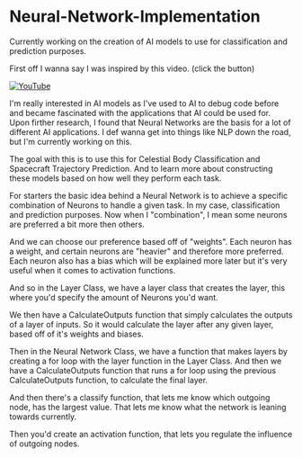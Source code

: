 # Neural-Network-Implementation
Currently working on the creation of AI models to use for classification and prediction purposes.


First off I wanna say I was inspired by this video. (click the button)





[![YouTube](https://img.shields.io/badge/YouTube-red?style=for-the-badge&logo=youtube)](https://youtu.be/hfMk-kjRv4c?si=Vf2bQ-DIMO73yG1e)

I'm really interested in AI models as I've used to AI to debug code before and became fascinated with the applications that AI could be used for. Upon firther research, I found that Neural Networks are the basis for a lot of different AI applications. I def wanna get into things like NLP down the road, but I'm currently working on this.

The goal with this is to use this for Celestial Body Classification and Spacecraft Trajectory Prediction.
And to learn more about constructing these models based on how well they perform each task.

For starters the basic idea behind a Neural Network is to achieve a specific combination of Neurons to handle a given task. In my case, classification and prediction purposes.
Now when I "combination", I mean some neurons are preferred a bit more then others.

And we can choose our preference based off of "weights". Each neuron has a weight, and certain neurons are "heavier" and therefore more preferred. 
Each neuron also has a bias which will be explained more later but it's very useful when it comes to activation functions. 

And so in the Layer Class, we have a layer class that creates the layer, this where you'd specify the amount of Neurons you'd want.

We then have a CalculateOutputs function that simply calculates the outputs of a layer of inputs. So it would calculate the layer after any given layer, based off of it's weights and biases.

Then in the Neural Network Class, we have a function that makes layers by creating a for loop with the layer function in the Layer Class.
And then we have a CalculateOutputs function that runs a for loop using the previous CalculateOutputs function, to calculate the final layer.

And then there's a classify function, that lets me know which outgoing node, has the largest value. That lets me know what the network is leaning towards currently.

Then you'd create an activation function, that lets you regulate the influence of outgoing nodes.
